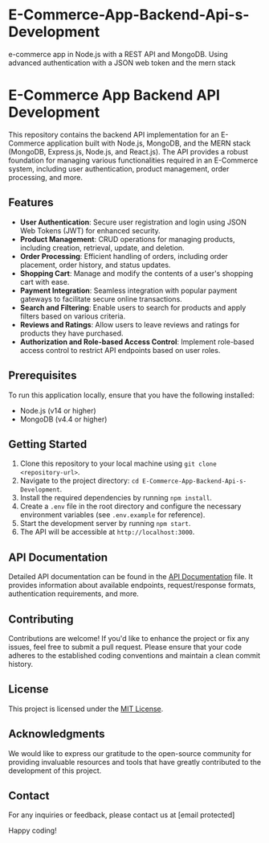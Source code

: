 # E-Commerce-App-Backend-Api-s-Development
e-commerce app in Node.js with a REST API and MongoDB. Using advanced authentication with a JSON web token and the mern stack

# E-Commerce App Backend API Development

This repository contains the backend API implementation for an E-Commerce application built with Node.js, MongoDB, and the MERN stack (MongoDB, Express.js, Node.js, and React.js). The API provides a robust foundation for managing various functionalities required in an E-Commerce system, including user authentication, product management, order processing, and more.

## Features

- **User Authentication**: Secure user registration and login using JSON Web Tokens (JWT) for enhanced security.
- **Product Management**: CRUD operations for managing products, including creation, retrieval, update, and deletion.
- **Order Processing**: Efficient handling of orders, including order placement, order history, and status updates.
- **Shopping Cart**: Manage and modify the contents of a user's shopping cart with ease.
- **Payment Integration**: Seamless integration with popular payment gateways to facilitate secure online transactions.
- **Search and Filtering**: Enable users to search for products and apply filters based on various criteria.
- **Reviews and Ratings**: Allow users to leave reviews and ratings for products they have purchased.
- **Authorization and Role-based Access Control**: Implement role-based access control to restrict API endpoints based on user roles.

## Prerequisites

To run this application locally, ensure that you have the following installed:

- Node.js (v14 or higher)
- MongoDB (v4.4 or higher)

## Getting Started

1. Clone this repository to your local machine using `git clone <repository-url>`.
2. Navigate to the project directory: `cd E-Commerce-App-Backend-Api-s-Development`.
3. Install the required dependencies by running `npm install`.
4. Create a `.env` file in the root directory and configure the necessary environment variables (see `.env.example` for reference).
5. Start the development server by running `npm start`.
6. The API will be accessible at `http://localhost:3000`.

## API Documentation

Detailed API documentation can be found in the [API Documentation](api-documentation.md) file. It provides information about available endpoints, request/response formats, authentication requirements, and more.

## Contributing

Contributions are welcome! If you'd like to enhance the project or fix any issues, feel free to submit a pull request. Please ensure that your code adheres to the established coding conventions and maintain a clean commit history.

## License

This project is licensed under the [MIT License](LICENSE).

## Acknowledgments

We would like to express our gratitude to the open-source community for providing invaluable resources and tools that have greatly contributed to the development of this project.

## Contact

For any inquiries or feedback, please contact us at [email protected]

Happy coding!
